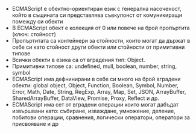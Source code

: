 - ECMAScript е обектно-ориентиран език с генерална насоченост, който в същината си представлява съвкупонст от комуникиращи помежду си обекти
- В ECMAScript обект е колекция от 0 или повече на брой пропъртита (ключ: стойност)
- Пропъртитата са контейнери за стойности, които могат да държат в себе си като стойност други обекти или стойности от примитивни типове
- Всички обекти в езика са от вградения тип: Object.
- Примитивни типове са: undefined, mull, boolean, number, string, symbol
- ECMAScript има дефнинирани в себе си много на брой вградени обекти: global object, Object, Function, Boolean, Symbol, Number, Error, Math, Date, String, RegExp, Array, Map, Set, JSON, ArrayBuffer, SharedArrayBuffer, DataView, Promise, Proxy, Reflect и др.
- ECMAScript има сет от вградени операции които могат дабъдат извършвани като: събиране, изваждане, умножение, деление, побитови операции, сравнения, логически оператори, оператори за присвояване и др
